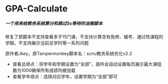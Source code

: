 # GPA-Calculate
##### 一个用来给教务系统算分和跳过5s等待的油猴脚本

修复了原脚本不支持查看多于15门课，不支持计算含有免修、缓考、通过性课程的学期，不支持展示当前总学时等一系列问题

原作者Jkey，原Tampermonkey脚本名：scnu教务系统优化v2.2

- 查看总绩点：将学年和学期设置为“全部”，插件会自动设置每页展示最大课程数为1000确保所有成绩均被加载
- 查看学年绩点：选择对应学年，设置学期为“全部”即可
